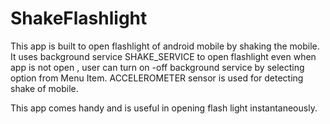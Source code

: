 # ShakeFlashlight
This app is built to open flashlight of android mobile by shaking the mobile.
It uses background service SHAKE_SERVICE to open flashlight even when app is not open , user can turn on -off background service by selecting
option from Menu Item.
ACCELEROMETER sensor is used for detecting shake of mobile.

This app comes handy and is useful in opening flash light instantaneously.
